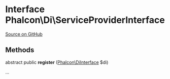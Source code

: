 # Interface **Phalcon\\Di\\ServiceProviderInterface**

<a href="https://github.com/phalcon/cphalcon/blob/master/phalcon/di/serviceproviderinterface.zep" class="btn btn-default btn-sm">Source on GitHub</a>

## Methods
abstract public  **register** ([Phalcon\DiInterface](/[[language]]/[[version]]/api/Phalcon_DiInterface) $di)

...


